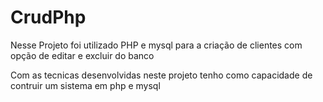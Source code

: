 # CrudPhp
Nesse Projeto foi utilizado PHP e mysql para a criação de clientes com opção de editar e excluir do banco 

Com as tecnicas desenvolvidas neste projeto tenho como capacidade de contruir um sistema em php e mysql 
